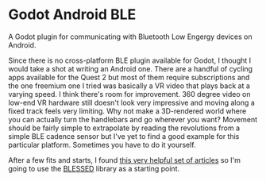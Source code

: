 # Godot Android BLE

A Godot plugin for communicating with Bluetooth Low Engergy devices on Android.

Since there is no cross-platform BLE plugin available for Godot, I thought I would take a shot at writing an Android one. There are a handful of cycling apps available for the Quest 2 but most of them require subscriptions and the one freemium one I tried was basically a VR video that plays back at a varying speed. I think there's room for improvement. 360 degree video on low-end VR hardware still doesn't look very impressive and moving along a fixed track feels very limiting. Why not make a 3D-rendered world where you can actually turn the handlebars and go wherever you want? Movement should be fairly simple to extrapolate by reading the revolutions from a simple BLE cadence sensor but I've yet to find a good example for this particular platform. Sometimes you have to do it yourself.

After a few fits and starts, I found [this very helpful set of articles](https://medium.com/@martijn.van.welie/making-android-ble-work-part-1-a736dcd53b02) so I'm going to use the [BLESSED](https://github.com/weliem/blessed-android) library as a starting point.